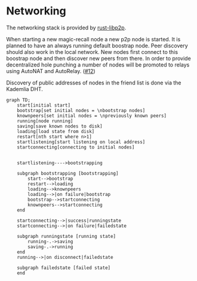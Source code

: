 # Networking

The networking stack is provided by [rust-libp2p](https://github.com/libp2p/rust-libp2p).

When starting a new magic-recall node a new p2p node is started. It is planned to have an always running default boostrap node. Peer discovery should also work in the local network. 
New nodes first connect to this boostrap node and then discover new peers from there. In order to provide decentralized hole punching a number of nodes will be promoted to relays using AutoNAT and AutoRelay. ([#12](https://github.com/inosms/magic-recall/issues/12))

Discovery of public addresses of nodes in the friend list is done via the Kademlia DHT.

```mermaid
graph TD;
    start[initial start]
    bootstrap[set initial nodes = \nbootstrap nodes]
    knownpeers[set initial nodes = \npreviously known peers]
    running[node running]
    saving[save known nodes to disk]
    loading[load state from disk]
    restart[nth start where n>1]
    startlistening[start listening on local address]
    startconnecting[connecting to initial nodes]

    
    startlistening---->bootstrapping
    
    subgraph bootstrapping [bootstrapping]
        start-->bootstrap
        restart-->loading
        loading-->knownpeers
        loading-->|on failure|bootstrap
        bootstrap-->startconnecting
        knownpeers-->startconnecting
    end

    startconnecting-->|success|runningstate
    startconnecting-->|on failure|failedstate

    subgraph runningstate [running state]
        running-.->saving
        saving-.->running
    end
    running-->|on disconnect|failedstate

    subgraph failedstate [failed state]
    end
```